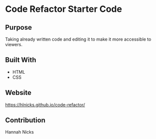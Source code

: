 # Code Refactor Starter Code

## Purpose
Taking already written code and editing it to make it more accessible to viewers.


## Built With
* HTML
* CSS


## Website
https://hlnicks.github.io/code-refactor/


## Contribution
Hannah Nicks
